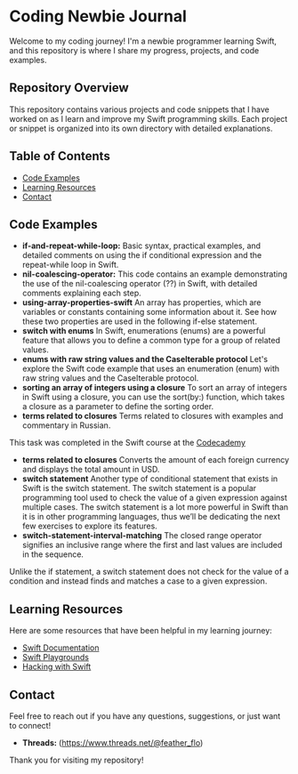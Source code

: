 # Сoding Newbie Journal

Welcome to my coding journey! I'm a newbie programmer learning Swift, and this repository is where I share my progress, projects, and code examples.

## Repository Overview

This repository contains various projects and code snippets that I have worked on as I learn and improve my Swift programming skills. Each project or snippet is organized into its own directory with detailed explanations.

## Table of Contents

- [Code Examples](#code-examples)
- [Learning Resources](#learning-resources)
- [Contact](#contact)

## Code Examples

- **if-and-repeat-while-loop:** Basic syntax, practical examples, and detailed comments on using the if conditional expression and the repeat-while loop in Swift.
- **nil-coalescing-operator:** This code contains an example demonstrating the use of the nil-coalescing operator (??) in Swift, with detailed comments explaining each step.
- **using-array-properties-swift** An array has properties, which are variables or constants containing some information about it. See how these two properties are used in the following if-else statement.
- **switch with enums** In Swift, enumerations (enums) are a powerful feature that allows you to define a common type for a group of related values.
- **enums with raw string values and the CaseIterable protocol** Let's explore the Swift code example that uses an enumeration (enum) with raw string values and the CaseIterable protocol.
- **sorting an array of integers using a closure** To sort an array of integers in Swift using a closure, you can use the sort(by:) function, which takes a closure as a parameter to define the sorting order.
- **terms related to closures** Terms related to closures with examples and commentary in Russian.

This task was completed in the Swift course at the [Codecademy](https://www.codecademy.com/)
- **terms related to closures** Converts the amount of each foreign currency and displays the total amount in USD.
- **switch statement** Another type of conditional statement that exists in Swift is the switch statement. The switch statement is a popular programming tool used to check the value of a given expression against multiple cases. The switch statement is a lot more powerful in Swift than it is in other programming languages, thus we’ll be dedicating the next few exercises to explore its features.
- **switch-statement-interval-matching** The closed range operator signifies an inclusive range where the first and last values are included in the sequence.

Unlike the if statement, a switch statement does not check for the value of a condition and instead finds and matches a case to a given expression.

## Learning Resources

Here are some resources that have been helpful in my learning journey:

- [Swift Documentation](https://developer.apple.com/documentation/swift)
- [Swift Playgrounds](https://www.apple.com/swift/playgrounds/)
- [Hacking with Swift](https://www.hackingwithswift.com)

## Contact

Feel free to reach out if you have any questions, suggestions, or just want to connect!

- **Threads:** (https://www.threads.net/@feather_flo)

Thank you for visiting my repository!
